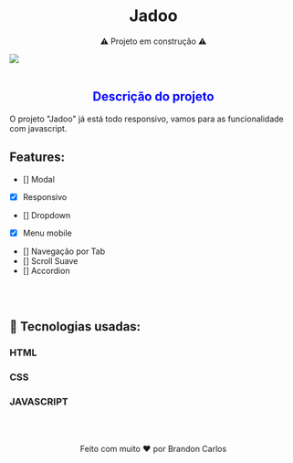 <h1 align="center">
  Jadoo
</h1>

<p align="center">⚠️ Projeto em construção ⚠️</p>
<img align="center" src="./assets/img/jadoo.gif">
<br>
<br>

<h2 align="center" style="color: blue">Descrição do projeto</h2>
<p>O projeto "Jadoo" já está todo responsivo, vamos para as funcionalidade com javascript.</p>

## Features:

- [] Modal
- [X] Responsivo
- [] Dropdown
- [X] Menu mobile
- [] Navegação por Tab
- [] Scroll Suave
- [] Accordion 
<br>
<br>

## 🚀 Tecnologias usadas:
### HTML
### CSS
### JAVASCRIPT

<br>
<br>
<p align="center">Feito com muito ❤️ por Brandon Carlos</p>





